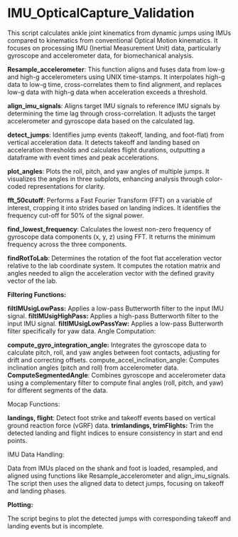 # IMU_OpticalCapture_Validation
This script calculates ankle joint kinematics from dynamic jumps using IMUs compared to kinematics from conventional Optical Motion kinematics. It focuses on processing IMU (Inertial Measurement Unit) data, particularly gyroscope and accelerometer data, for biomechanical analysis.

**Resample_accelerometer**: This function aligns and fuses data from low-g and high-g accelerometers using UNIX time-stamps. It interpolates high-g data to low-g time, cross-correlates them to find alignment, and replaces low-g data with high-g data when acceleration exceeds a threshold.

**align_imu_signals**: Aligns target IMU signals to reference IMU signals by determining the time lag through cross-correlation. It adjusts the target accelerometer and gyroscope data based on the calculated lag.

**detect_jumps**: Identifies jump events (takeoff, landing, and foot-flat) from vertical acceleration data. It detects takeoff and landing based on acceleration thresholds and calculates flight durations, outputting a dataframe with event times and peak accelerations.

**plot_angles**: Plots the roll, pitch, and yaw angles of multiple jumps. It visualizes the angles in three subplots, enhancing analysis through color-coded representations for clarity.

**fft_50cutoff**: Performs a Fast Fourier Transform (FFT) on a variable of interest, cropping it into strides based on landing indices. It identifies the frequency cut-off for 50% of the signal power.

**find_lowest_frequency**: Calculates the lowest non-zero frequency of gyroscope data components (x, y, z) using FFT. It returns the minimum frequency across the three components.

**findRotToLab**: Determines the rotation of the foot flat acceleration vector relative to the lab coordinate system. It computes the rotation matrix and angles needed to align the acceleration vector with the defined gravity vector of the lab.

**Filtering Functions:**

**filtIMUsigLowPass:** Applies a low-pass Butterworth filter to the input IMU signal.
**filtIMUsigHighPass:** Applies a high-pass Butterworth filter to the input IMU signal.
**filtIMUsigLowPassYaw:** Applies a low-pass Butterworth filter specifically for yaw data.
Angle Computation:

**compute_gyro_integration_angle:** Integrates the gyroscope data to calculate pitch, roll, and yaw angles between foot contacts, adjusting for drift and correcting offsets.
compute_accel_inclination_angle: Computes inclination angles (pitch and roll) from accelerometer data.
**ComputeSegmentedAngle**: Combines gyroscope and accelerometer data using a complementary filter to compute final angles (roll, pitch, and yaw) for different segments of the data.

Mocap Functions:

**landings, flight**: Detect foot strike and takeoff events based on vertical ground reaction force (vGRF) data.
**trimlandings, trimFlights:** Trim the detected landing and flight indices to ensure consistency in start and end points.

IMU Data Handling:

Data from IMUs placed on the shank and foot is loaded, resampled, and aligned using functions like Resample_accelerometer and align_imu_signals.
The script then uses the aligned data to detect jumps, focusing on takeoff and landing phases.

**Plotting:**

The script begins to plot the detected jumps with corresponding takeoff and landing events but is incomplete.

